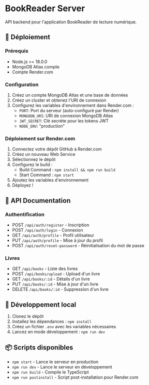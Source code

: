 # BookReader Server

API backend pour l'application BookReader de lecture numérique.

## 🚀 Déploiement

### Prérequis

- Node.js >= 18.0.0
- MongoDB Atlas compte
- Compte Render.com

### Configuration

1. Créez un compte MongoDB Atlas et une base de données
2. Créez un cluster et obtenez l'URI de connexion
3. Configurez les variables d'environnement dans Render.com :
   - `PORT`: Port du serveur (auto-configuré par Render)
   - `MONGODB_URI`: URI de connexion MongoDB Atlas
   - `JWT_SECRET`: Clé secrète pour les tokens JWT
   - `NODE_ENV`: "production"

### Déploiement sur Render.com

1. Connectez votre dépôt GitHub à Render.com
2. Créez un nouveau Web Service
3. Sélectionnez le dépôt
4. Configurez le build :
   - Build Command : `npm install && npm run build`
   - Start Command : `npm start`
5. Ajoutez les variables d'environnement
6. Déployez !

## 📝 API Documentation

### Authentification

- POST `/api/auth/register` - Inscription
- POST `/api/auth/login` - Connexion
- GET `/api/auth/profile` - Profil utilisateur
- PUT `/api/auth/profile` - Mise à jour du profil
- POST `/api/auth/reset-password` - Réinitialisation du mot de passe

### Livres

- GET `/api/books` - Liste des livres
- POST `/api/books/upload` - Upload d'un livre
- GET `/api/books/:id` - Détails d'un livre
- PUT `/api/books/:id` - Mise à jour d'un livre
- DELETE `/api/books/:id` - Suppression d'un livre

## 🔧 Développement local

1. Clonez le dépôt
2. Installez les dépendances : `npm install`
3. Créez un fichier `.env` avec les variables nécessaires
4. Lancez en mode développement : `npm run dev`

## 📦 Scripts disponibles

- `npm start` - Lance le serveur en production
- `npm run dev` - Lance le serveur en développement
- `npm run build` - Compile le TypeScript
- `npm run postinstall` - Script post-installation pour Render.com 